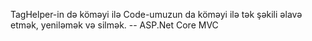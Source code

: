 TagHelper-in də köməyi ilə Code-umuzun da köməyi ilə tək şəkili əlavə etmək, yeniləmək və silmək.
-- ASP.Net Core MVC

